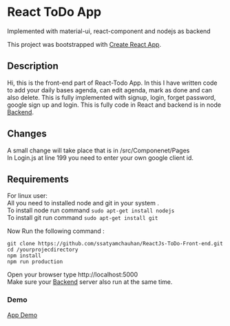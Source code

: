 # React ToDo App 

Implemented with material-ui, react-component and nodejs as backend <br>

This project was bootstrapped with [Create React App](https://github.com/facebook/create-react-app).

## Description
Hi, this is the front-end part of React-Todo App. In this I have written code to add your daily bases agenda, can edit agenda, mark as done and can also delete. This is fully implemented with signup, login, forget password, google sign up and login.
This is fully code in React and backend is in node [Backend](https://github.com/ssatyamchauhan/React-ToDo-Backend). 

## Changes
A small change will take place that is in /src/Componenet/Pages <br>
In Login.js at line 199 you need to enter your own google client id. 

## Requirements
For linux user:<br>
All you need to installed node and git in your system .<br>
To install node run command ```sudo apt-get install nodejs```<br>
To install git run command ```sudo apt-get install git```<br>

Now Run the following command :
```
git clone https://github.com/ssatyamchauhan/ReactJs-ToDo-Front-end.git
cd /yourprojecdirectory
npm install 
npm run production

```
Open your browser type http://localhost:5000<br>
Make sure your [Backend](https://github.com/ssatyamchauhan/React-ToDo-Backend) server also run at the same time.<br>

### Demo
[App Demo](http://reacttodo.ml)

